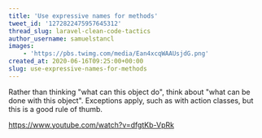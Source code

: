 ```yaml
---
title: 'Use expressive names for methods'
tweet_id: '1272822475957645312'
thread_slug: laravel-clean-code-tactics
author_username: samuelstancl
images:
    - 'https://pbs.twimg.com/media/Ean4xcqWAAUsjdG.png'
created_at: 2020-06-16T09:25:00+00:00
slug: use-expressive-names-for-methods
---
```


Rather than thinking "what can this object do", think about "what can be done with this object". Exceptions apply, such as with action classes, but this is a good rule of thumb.

https://www.youtube.com/watch?v=dfgtKb-VpRk